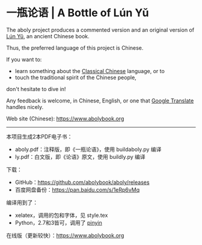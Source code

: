 # 一瓶论语 | A Bottle of Lún Yǔ

The aboly project produces a commented version and an original version of [Lún Yǔ](https://en.wikipedia.org/wiki/Analects), an ancient Chinese book.

Thus, the preferred language of this project is Chinese.

If you want to:

* learn something about the [Classical Chinese](https://en.wikipedia.org/wiki/Classical_Chinese) language, or to
* touch the traditional spirit of the Chinese people,

don't hesitate to dive in!

Any feedback is welcome, in Chinese, English, or one that [Google Translate](https://translate.google.com) handles nicely.

Web site (Chinese): https://www.abolybook.org

------

本项目生成2本PDF电子书：

- aboly.pdf：注释版，即《一瓶论语》，使用 buildaboly.py 编译
- ly.pdf：白文版，即《论语》原文，使用 buildly.py 编译

下载：

- GitHub：https://github.com/abolybook/aboly/releases
- 百度网盘备份：https://pan.baidu.com/s/1eRp6vMq

编译用到了：

- xelatex，调用的包和字体，见 style.tex
- Python，2.7和3皆可，调用了 [pinyin](https://pypi.python.org/pypi/pinyin/)

在线版（更新较快）：https://www.abolybook.org
